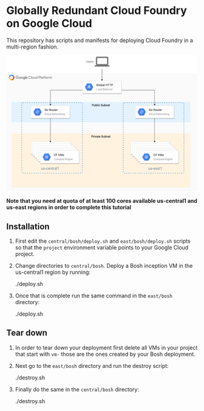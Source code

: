 # Globally Redundant Cloud Foundry on Google Cloud

This repository has scripts and manifests for deploying Cloud Foundry in a
multi-region fashion.

![architecture](arch.png)

**Note that you need at quota of at least 100 cores available us-central1 and
us-east regions in order to complete this tutorial**

## Installation

1. First edit the `central/bosh/deploy.sh` and `east/bosh/deploy.sh` scripts so
   that the `project` environment variable points to your Google Cloud project.

1. Change directories to `central/bosh`. Deploy a Bosh inception VM in the us-central1
   region by running:

   ./deploy.sh

1. Once that is complete run the same command in the `east/bosh` directory:

   ./deploy.sh

## Tear down

1. In order to tear down your deployment first delete all VMs in your project
   that start with `vm-` those are the ones created by your Bosh deployment.

2. Next go to the `east/bosh` directory and run the destroy script:

    ./destroy.sh

3. Finally do the same in the `central/bosh` directory:

    ./destroy.sh 
